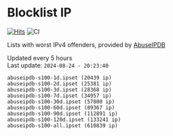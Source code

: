 # Blocklist IP

[![Hits](https://hits.seeyoufarm.com/api/count/incr/badge.svg?url=https%3A%2F%2Fgithub.com%2Fborestad%2Fblocklist-ip%2F&count_bg=%2379C83D&title_bg=%23555555&icon=&icon_color=%23E7E7E7&title=hits&edge_flat=false)](https://hits.seeyoufarm.com)  ![CI](https://img.shields.io/github/workflow/status/borestad/blocklist-ip/CI?style=flat-square)

Lists with worst IPv4 offenders, provided by [AbuseIPDB](https://www.abuseipdb.com/)

<!-- FOOTER-PLACEHOLDER -->
Updated every 5 hours<br>
Last update: `2024-08-24 - 20:23:40`
```
abuseipdb-s100-1d.ipset (20439 ip)
abuseipdb-s100-2d.ipset (25381 ip)
abuseipdb-s100-3d.ipset (28368 ip)
abuseipdb-s100-7d.ipset (34957 ip)
abuseipdb-s100-30d.ipset (57800 ip)
abuseipdb-s100-60d.ipset (89367 ip)
abuseipdb-s100-90d.ipset (112891 ip)
abuseipdb-s100-120d.ipset (133241 ip)
abuseipdb-s100-all.ipset (610839 ip)
```
